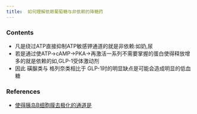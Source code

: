 ```yaml
---
title:  如何理解依赖葡萄糖与非依赖的降糖药
--- 
```


### Contents
- 凡是绕过ATP直接抑制ATP敏感钾通道的就是非依赖:如奶,尿
- 若是通过使ATP→cAMP→PKA→再激活一系列不需要掌握的蛋白使得释放增多的就是依赖的如,GLP-1受体激动剂
- 因此 磺脲类与 格列奈类相比于 GLP-1时的明显缺点是可能会造成明显的低血糖

### References
- [使得胰岛B细胞膜去极化的通道是](/使得胰岛B细胞膜去极化的通道是)

